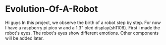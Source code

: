 # Evolution-Of-A-Robot
Hi guys
In this project, we observe the birth of a robot step by step. For now I have a raspberry pi pico w and a 1.3" oled display(sh1106). 
First i made the robot's eyes. The robot's eyes show different emotions.
Other components will be added later.
